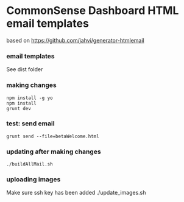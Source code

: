 # CommonSense Dashboard HTML email templates

based on
https://github.com/jahvi/generator-htmlemail

### email templates
See dist folder

### making changes
    npm install -g yo
    npm install
    grunt dev

### test: send email
    grunt send --file=betaWelcome.html

### updating after making changes
    ./buildAllMail.sh

### uploading images
Make sure ssh key has been added
    ./update_images.sh
